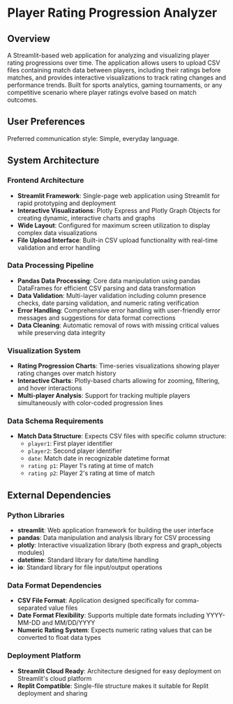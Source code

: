 # Player Rating Progression Analyzer

## Overview

A Streamlit-based web application for analyzing and visualizing player rating progressions over time. The application allows users to upload CSV files containing match data between players, including their ratings before matches, and provides interactive visualizations to track rating changes and performance trends. Built for sports analytics, gaming tournaments, or any competitive scenario where player ratings evolve based on match outcomes.

## User Preferences

Preferred communication style: Simple, everyday language.

## System Architecture

### Frontend Architecture
- **Streamlit Framework**: Single-page web application using Streamlit for rapid prototyping and deployment
- **Interactive Visualizations**: Plotly Express and Plotly Graph Objects for creating dynamic, interactive charts and graphs
- **Wide Layout**: Configured for maximum screen utilization to display complex data visualizations
- **File Upload Interface**: Built-in CSV upload functionality with real-time validation and error handling

### Data Processing Pipeline
- **Pandas Data Processing**: Core data manipulation using pandas DataFrames for efficient CSV parsing and data transformation
- **Data Validation**: Multi-layer validation including column presence checks, date parsing validation, and numeric rating verification
- **Error Handling**: Comprehensive error handling with user-friendly error messages and suggestions for data format corrections
- **Data Cleaning**: Automatic removal of rows with missing critical values while preserving data integrity

### Visualization System
- **Rating Progression Charts**: Time-series visualizations showing player rating changes over match history
- **Interactive Charts**: Plotly-based charts allowing for zooming, filtering, and hover interactions
- **Multi-player Analysis**: Support for tracking multiple players simultaneously with color-coded progression lines

### Data Schema Requirements
- **Match Data Structure**: Expects CSV files with specific column structure:
  - `player1`: First player identifier
  - `player2`: Second player identifier  
  - `date`: Match date in recognizable datetime format
  - `rating p1`: Player 1's rating at time of match
  - `rating p2`: Player 2's rating at time of match

## External Dependencies

### Python Libraries
- **streamlit**: Web application framework for building the user interface
- **pandas**: Data manipulation and analysis library for CSV processing
- **plotly**: Interactive visualization library (both express and graph_objects modules)
- **datetime**: Standard library for date/time handling
- **io**: Standard library for file input/output operations

### Data Format Dependencies
- **CSV File Format**: Application designed specifically for comma-separated value files
- **Date Format Flexibility**: Supports multiple date formats including YYYY-MM-DD and MM/DD/YYYY
- **Numeric Rating System**: Expects numeric rating values that can be converted to float data types

### Deployment Platform
- **Streamlit Cloud Ready**: Architecture designed for easy deployment on Streamlit's cloud platform
- **Replit Compatible**: Single-file structure makes it suitable for Replit deployment and sharing